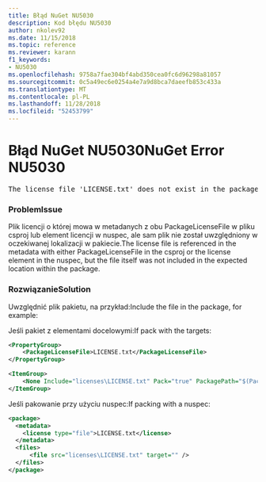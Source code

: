 ```yaml
---
title: Błąd NuGet NU5030
description: Kod błędu NU5030
author: nkolev92
ms.date: 11/15/2018
ms.topic: reference
ms.reviewer: karann
f1_keywords:
- NU5030
ms.openlocfilehash: 9758a7fae304bf4abd350cea0fc6d96298a81057
ms.sourcegitcommit: 0c5a49ec6e0254a4e7a9d8bca7daeefb853c433a
ms.translationtype: MT
ms.contentlocale: pl-PL
ms.lasthandoff: 11/28/2018
ms.locfileid: "52453799"
---
```

# <a name="nuget-error-nu5030"></a><span data-ttu-id="a7e86-103">Błąd NuGet NU5030</span><span class="sxs-lookup"><span data-stu-id="a7e86-103">NuGet Error NU5030</span></span>
<pre>The license file 'LICENSE.txt' does not exist in the package.</pre>

### <a name="issue"></a><span data-ttu-id="a7e86-104">Problem</span><span class="sxs-lookup"><span data-stu-id="a7e86-104">Issue</span></span>

<span data-ttu-id="a7e86-105">Plik licencji o której mowa w metadanych z obu PackageLicenseFile w pliku csproj lub element licencji w nuspec, ale sam plik nie został uwzględniony w oczekiwanej lokalizacji w pakiecie.</span><span class="sxs-lookup"><span data-stu-id="a7e86-105">The license file is referenced in the metadata with either PackageLicenseFile in the csproj or the license element in the nuspec, but the file itself was not included in the expected location within the package.</span></span>


### <a name="solution"></a><span data-ttu-id="a7e86-106">Rozwiązanie</span><span class="sxs-lookup"><span data-stu-id="a7e86-106">Solution</span></span>

<span data-ttu-id="a7e86-107">Uwzględnić plik pakietu, na przykład:</span><span class="sxs-lookup"><span data-stu-id="a7e86-107">Include the file in the package, for example:</span></span>

<span data-ttu-id="a7e86-108">Jeśli pakiet z elementami docelowymi:</span><span class="sxs-lookup"><span data-stu-id="a7e86-108">If pack with the targets:</span></span>
```xml
<PropertyGroup>
    <PackageLicenseFile>LICENSE.txt</PackageLicenseFile>
</PropertyGroup>

<ItemGroup>
    <None Include="licenses\LICENSE.txt" Pack="true" PackagePath="$(PackageLicenseFile)" />
</ItemGroup>
```

<span data-ttu-id="a7e86-109">Jeśli pakowanie przy użyciu nuspec:</span><span class="sxs-lookup"><span data-stu-id="a7e86-109">If packing with a nuspec:</span></span>
```xml
<package>
  <metadata>
    <license type="file">LICENSE.txt</license>
  </metadata>
  <files>
      <file src="licenses\LICENSE.txt" target="" />
  </files>
</package>
```